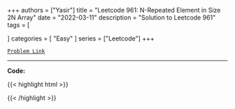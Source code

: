 
+++
authors = ["Yasir"]
title = "Leetcode 961: N-Repeated Element in Size 2N Array"
date = "2022-03-11"
description = "Solution to Leetcode 961"
tags = [
    
]
categories = [
    "Easy"
]
series = ["Leetcode"]
+++



[`Problem Link`](https://leetcode.com/problems/n-repeated-element-in-size-2n-array/description/)

---

**Code:**

{{< highlight html >}}

{{< /highlight >}}

